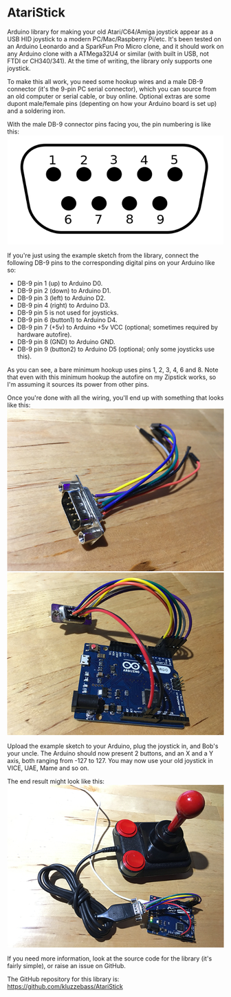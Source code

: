 # AtariStick

Arduino library for making your old Atari/C64/Amiga joystick appear as a USB HID joystick to a modern PC/Mac/Raspberry Pi/etc. It's been tested on an Arduino Leonardo and a SparkFun Pro Micro clone, and it should work on any Arduino clone with a ATMega32U4 or similar (with built in USB, not FTDI or CH340/341). At the time of writing, the library only supports one joystick.

To make this all work, you need some hookup wires and a male DB-9 connector (it's the 9-pin PC serial connector), which you can source from an old computer or serial cable, or buy online. Optional extras are some dupont male/female pins (depenting on how your Arduino board is set up) and a soldering iron.

With the male DB-9 connector pins facing you, the pin numbering is like this:
![Header Picture](diagram.png)

If you're just using the example sketch from the library, connect the following DB-9 pins to the corresponding digital pins on your Arduino like so:

* DB-9 pin 1 (up) to Arduino D0.
* DB-9 pin 2 (down) to Arduino D1.
* DB-9 pin 3 (left) to Arduino D2.
* DB-9 pin 4 (right) to Arduino D3.
* DB-9 pin 5 is not used for joysticks.
* DB-9 pin 6 (button1) to Arduino D4.
* DB-9 pin 7 (+5v) to Arduino +5v VCC (optional; sometimes required by hardware autofire).
* DB-9 pin 8 (GND) to Arduino GND.
* DB-9 pin 9 (button2) to Arduino D5 (optional; only some joysticks use this).

As you can see, a bare minimum hookup uses pins 1, 2, 3, 4, 6 and 8. Note that even with this minimum hookup the autofire on my Zipstick works, so I'm assuming it sources its power from other pins.

Once you're done with all the wiring, you'll end up with something that looks like this:
![Header Picture](wiring.png)
![Header Picture](leonardo.png)

Upload the example sketch to your Arduino, plug the joystick in, and Bob's your uncle. The Arduino should now present 2 buttons, and an X and a Y axis, both ranging from -127 to 127. You may now use your old joystick in VICE, UAE, Mame and so on.

The end result might look like this:
![Header Picture](joystick.png)

If you need more information, look at the source code for the library (it's fairly simple), or raise an issue on GitHub.

The GitHub repository for this library is: https://github.com/kluzzebass/AtariStick

